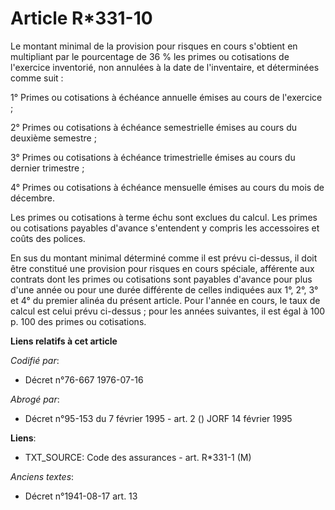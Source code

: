 # Article R*331-10

Le montant minimal de la provision pour risques en cours s'obtient en multipliant par le pourcentage de 36 % les primes ou
cotisations de l'exercice inventorié, non annulées à la date de l'inventaire, et déterminées comme suit :

1° Primes ou cotisations à échéance annuelle émises au cours de l'exercice ;

2° Primes ou cotisations à échéance semestrielle émises au cours du deuxième semestre ;

3° Primes ou cotisations à échéance trimestrielle émises au cours du dernier trimestre ;

4° Primes ou cotisations à échéance mensuelle émises au cours du mois de décembre.

Les primes ou cotisations à terme échu sont exclues du calcul. Les primes ou cotisations payables d'avance s'entendent y
compris les accessoires et coûts des polices.

En sus du montant minimal déterminé comme il est prévu ci-dessus, il doit être constitué une provision pour risques en cours
spéciale, afférente aux contrats dont les primes ou cotisations sont payables d'avance pour plus d'une année ou pour une
durée différente de celles indiquées aux 1°, 2°, 3° et 4° du premier alinéa du présent article. Pour l'année en cours, le
taux de calcul est celui prévu ci-dessus ; pour les années suivantes, il est égal à 100 p. 100 des primes ou cotisations.

**Liens relatifs à cet article**

_Codifié par_:

  - Décret n°76-667 1976-07-16

_Abrogé par_:

  - Décret n°95-153 du 7 février 1995 - art. 2 () JORF 14 février 1995

**Liens**:

  - TXT_SOURCE: Code des assurances - art. R*331-1 (M)

_Anciens textes_:

  - Décret n°1941-08-17 art. 13
